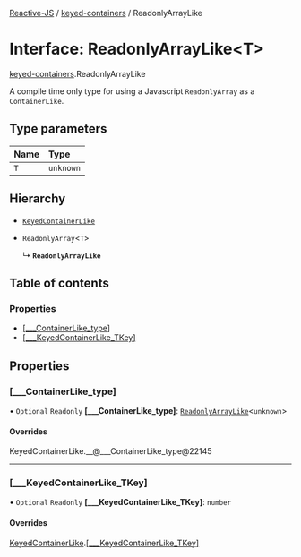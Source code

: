 [Reactive-JS](../README.md) / [keyed-containers](../modules/keyed_containers.md) / ReadonlyArrayLike

# Interface: ReadonlyArrayLike<T\>

[keyed-containers](../modules/keyed_containers.md).ReadonlyArrayLike

A compile time only type for using a Javascript `ReadonlyArray` as a `ContainerLike`.

## Type parameters

| Name | Type |
| :------ | :------ |
| `T` | `unknown` |

## Hierarchy

- [`KeyedContainerLike`](keyed_containers.KeyedContainerLike.md)

- `ReadonlyArray`<`T`\>

  ↳ **`ReadonlyArrayLike`**

## Table of contents

### Properties

- [[\_\_\_ContainerLike\_type]](keyed_containers.ReadonlyArrayLike.md#[___containerlike_type])
- [[\_\_\_KeyedContainerLike\_TKey]](keyed_containers.ReadonlyArrayLike.md#[___keyedcontainerlike_tkey])

## Properties

### [\_\_\_ContainerLike\_type]

• `Optional` `Readonly` **[\_\_\_ContainerLike\_type]**: [`ReadonlyArrayLike`](keyed_containers.ReadonlyArrayLike.md)<`unknown`\>

#### Overrides

KeyedContainerLike.\_\_@\_\_\_ContainerLike\_type@22145

___

### [\_\_\_KeyedContainerLike\_TKey]

• `Optional` `Readonly` **[\_\_\_KeyedContainerLike\_TKey]**: `number`

#### Overrides

[KeyedContainerLike](keyed_containers.KeyedContainerLike.md).[[___KeyedContainerLike_TKey]](keyed_containers.KeyedContainerLike.md#[___keyedcontainerlike_tkey])
